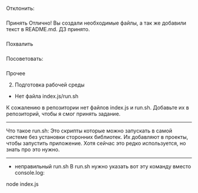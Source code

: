 ###
Отклонить:

###
Принять
Отлично! Вы создали необходимые файлы, а так же добавили текст в README.md. ДЗ принято.

###
Похвалить

###
Посоветовать:

###
Прочее


2. Подготовка рабочей среды
- Нет файла index.js/run.sh

К сожалению в репозитории нет файлов index.js и run.sh. Добавьте их в репозиторий, чтобы я смог принять задание.

------------

Что такое run.sh:
  Это скрипты которые можно запускать в самой системе без установки сторонних библиотек. Их добавляют в проекты, чтобы запустить приложение. Хотя сейчас это редко используется, но знать про это нужно.

---
- неправильный run.sh
В run.sh нужно указать вот эту команду вместо console.log:

node index.js
